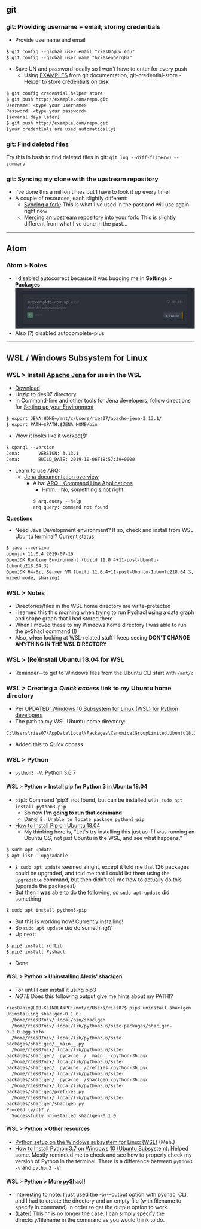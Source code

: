 ## git
### git: Providing username + email; storing credentials
- Provide username and email
```
$ git config --global user.email "ries07@uw.edu"
$ git config --global user.name "briesenberg07"
```
- Save UN and password locally so I won't have to enter for every push
  - Using [EXAMPLES](https://git-scm.com/docs/git-credential-store#_examples) from git documentation, git-credential-store - Helper to store credentials on disk  
```
$ git config credential.helper store
$ git push http://example.com/repo.git
Username: <type your username>
Password: <type your password>
[several days later]
$ git push http://example.com/repo.git
[your credentials are used automatically]
```
### git: Find deleted files
Try this in bash to find deleted files in git:
`git log --diff-filter=D --summary`
### git: Syncing my clone with the upstream repository
- I've done this a million times but I have to look it up every time!
- A couple of resources, each slightly different:
   - [Syncing a fork](https://help.github.com/en/github/collaborating-with-issues-and-pull-requests/syncing-a-fork): This is what I've used in the past and will use again right now
   - [Merging an upstream repository into your fork](https://help.github.com/en/github/collaborating-with-issues-and-pull-requests/merging-an-upstream-repository-into-your-fork): This is slightly different from what I've done in the past...
---
## Atom
### Atom > Notes
- I disabled autocorrect because it was bugging me in **Settings** > **Packages**
![acApi](https://github.com/briesenberg07/libraryNotes/blob/master/images/acApi.png)
- Also (?) disabled autocomplete-plus

---
## WSL / Windows Subsystem for Linux
### WSL > Install [Apache Jena](https://jena.apache.org/index.html) for use in the WSL
- [Download](https://jena.apache.org/download/index.cgi#apache-jena)
- Unzip to ries07 directory
- In Command-line and other tools for Jena developers, follow directions for [Setting up your Environment](https://jena.apache.org/documentation/tools/#setting-up-your-environment)
```
$ export JENA_HOME=/mnt/c/Users/ries07/apache-jena-3.13.1/
$ export PATH=$PATH:$JENA_HOME/bin
```
- Wow it looks like it worked(!):
```
$ sparql --version
Jena:       VERSION: 3.13.1
Jena:       BUILD_DATE: 2019-10-06T18:57:39+0000
```
- Learn to use ARQ:
  - [Jena documentation overview](https://jena.apache.org/documentation/)
    - A ha: [ARQ - Command Line Applications](https://jena.apache.org/documentation/query/cmds.html)
      - Hmm... No, something's not right:  
      ```
      $ arq.query --help
      arq.query: command not found
      ```
**Questions**
- Need Java Development environment? If so, check and install from WSL Ubuntu terminal? Current status:  
```
$ java --version
openjdk 11.0.4 2019-07-16
OpenJDK Runtime Environment (build 11.0.4+11-post-Ubuntu-1ubuntu218.04.3)
OpenJDK 64-Bit Server VM (build 11.0.4+11-post-Ubuntu-1ubuntu218.04.3, mixed mode, sharing)
```
### WSL > Notes
- Directories/files in the WSL home directory are write-protected
- I learned this this morning when trying to run Pyshacl using a data graph and shape graph that I had stored there
- When I moved these to my Windows home directory I was able to run the pyShacl command (!)
- Also, when looking at WSL-related stuff I keep seeing **DON'T CHANGE ANYTHING IN THE WSL DIRECTORY**
### WSL > (Re)install Ubuntu 18.04 for WSL
- Reminder--to get to Windows files from the Ubuntu CLI start with `/mnt/c`
### WSL > Creating a *Quick access* link to my Ubuntu home directory
- Per [UPDATED: Windows 10 Subsystem for Linux (WSL) for Python developers](https://www.betteridiot.tech/blog/pop/2019/9/updated-windows-10-subsystem-for-linux-wsl-for-python-developers)
- The path to my WSL Ubuntu home directory:
```
C:\Users\ries07\AppData\Local\Packages\CanonicalGroupLimited.Ubuntu18.04onWindows_79rhkp1fndgsc\LocalState\rootfs\home\ries07nix
```
- Added this to *Quick access*
### WSL > Python
- `python3 -V`: Python 3.6.7
#### WSL > Python > Install pip for Python 3 in Ubuntu 18.04
- `pip3`: Command 'pip3' not found, but can be installed with: `sudo apt install python3-pip`
  - So now **I'm going to run that command**
  - Dang! `E: Unable to locate package python3-pip`
- [How to Install Pip on Ubuntu 18.04](https://linuxize.com/post/how-to-install-pip-on-ubuntu-18.04/)
  - My thinking here is, "Let's try installing this just as if I was running an Ubuntu OS, not just Ubuntu in the WSL, and see what happens."
```
$ sudo apt update
$ apt list --upgradable
```
- `$ sudo apt update` seemed alright, except it told me that 126 packages could be upgraded, and told me that I could list them using the `--upgradable` command, but then didn't tell me how to actually do this (upgrade the packages!)
- But then I **was** able to do the following, so `sudo apt update` did something
```
$ sudo apt install python3-pip
```
- But this is working now! Currently installing!
 - So `sudo apt update` *did* do something!?
- Up next:
```
$ pip3 install rdfLib
$ pip3 install Pyshacl
```
- Done
#### WSL > Python > Uninstalling Alexis' shaclgen
- For until I can install it using pip3
- *NOTE* Does this following output give me hints about my PATH!?
```
ries07nix@LIB-KLINDLANPC:/mnt/c/Users/ries07$ pip3 uninstall shaclgen
Uninstalling shaclgen-0.1.0:
  /home/ries07nix/.local/bin/shaclgen
  /home/ries07nix/.local/lib/python3.6/site-packages/shaclgen-0.1.0.egg-info
  /home/ries07nix/.local/lib/python3.6/site-packages/shaclgen/__main__.py
  /home/ries07nix/.local/lib/python3.6/site-packages/shaclgen/__pycache__/__main__.cpython-36.pyc
  /home/ries07nix/.local/lib/python3.6/site-packages/shaclgen/__pycache__/prefixes.cpython-36.pyc
  /home/ries07nix/.local/lib/python3.6/site-packages/shaclgen/__pycache__/shaclgen.cpython-36.pyc
  /home/ries07nix/.local/lib/python3.6/site-packages/shaclgen/prefixes.py
  /home/ries07nix/.local/lib/python3.6/site-packages/shaclgen/shaclgen.py
Proceed (y/n)? y
  Successfully uninstalled shaclgen-0.1.0
```
#### WSL > Python > Other resources
- [Python setup on the Windows subsystem for Linux (WSL)](https://medium.com/@rhdzmota/python-development-on-the-windows-subsystem-for-linux-wsl-17a0fa1839d) (Meh.)
- [How to Install Python 3.7 on Windows 10 (Ubuntu Subsystem)](https://youtu.be/ueBJnCOcbI4): Helped some. Mostly reminded me to check and see how to properly check my version of Python in the terminal. There is a difference between `python3 -v` and `python3 -V`!
#### WSL > Python > More pyShacl!
- Interesting to note: I just used the -o/--output option with pyshacl CLI, and I had to create the directory and an empty file (with filename to specify in command) in order to get the output option to work.
- (Later) This ^^ is no longer the case. I can simply specify the directory/filename in the command as you would think to do.
